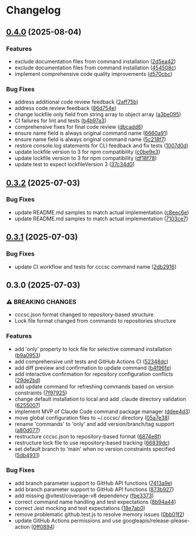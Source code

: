 # Changelog

## [0.4.0](https://github.com/hiragram/cccsc/compare/v0.3.2...v0.4.0) (2025-08-04)


### Features

* exclude documentation files from command installation ([2d5ea42](https://github.com/hiragram/cccsc/commit/2d5ea420835c84eb6f59029ad481516952bc6b63))
* exclude documentation files from command installation ([454508c](https://github.com/hiragram/cccsc/commit/454508cbe236e0f359a72ba48033cd8083e239a1))
* implement comprehensive code quality improvements ([d570cbc](https://github.com/hiragram/cccsc/commit/d570cbc9242f8b010cdf831f23a388f3ea56790e))


### Bug Fixes

* address additional code review feedback ([2aff75b](https://github.com/hiragram/cccsc/commit/2aff75b1a8034fb83e6b1234dd7131196a64a6ec))
* address code review feedback ([86d754e](https://github.com/hiragram/cccsc/commit/86d754e21c08b6c2c0d446a5e08e3c251e317cdf))
* change lockfile only field from string array to object array ([a3be095](https://github.com/hiragram/cccsc/commit/a3be0955c8359eac1dbdf946d6bec1f223d515db))
* CI failures for lint and tests ([b4b97a3](https://github.com/hiragram/cccsc/commit/b4b97a36246f0fa5846970fc6031ba90d59ff09e))
* comprehensive fixes for final code review ([dbcadd6](https://github.com/hiragram/cccsc/commit/dbcadd63938731190980e634788b20307cd52808))
* ensure name field is always original command name ([6660a91](https://github.com/hiragram/cccsc/commit/6660a91eb34c3794d5fd291c2222cf165d2ee676))
* ensure name field is always original command name ([5c218f7](https://github.com/hiragram/cccsc/commit/5c218f70200c3456ac3508ac99cce6d1b8e670ab))
* restore console.log statements for CLI feedback and fix tests ([1007d0d](https://github.com/hiragram/cccsc/commit/1007d0dbc43ecc9bd43505cae31af15e948bde0e))
* update lockfile version to 3 for npm compatibility ([c0be9e3](https://github.com/hiragram/cccsc/commit/c0be9e3066b987faeb1bf1cc37f7430959277ebb))
* update lockfile version to 3 for npm compatibility ([df18f78](https://github.com/hiragram/cccsc/commit/df18f785f37d60ad5f485f8b46bd9835980e8cf0))
* update test to expect lockfileVersion 3 ([37c34d0](https://github.com/hiragram/cccsc/commit/37c34d0f0d7d1b3250cacda35d25fd501f3fc474))

## [0.3.2](https://github.com/hiragram/cccsc/compare/v0.3.1...v0.3.2) (2025-07-03)


### Bug Fixes

* update README.md samples to match actual implementation ([c8eec6e](https://github.com/hiragram/cccsc/commit/c8eec6ee11f8eff74a4b156f64c8b5e1321877aa))
* update README.md samples to match actual implementation ([7103ce7](https://github.com/hiragram/cccsc/commit/7103ce77d8fe3f96590338d7e5180d3f4dd1a20a))

## [0.3.1](https://github.com/hiragram/cccsc/compare/v0.3.0...v0.3.1) (2025-07-03)


### Bug Fixes

* update CI workflow and tests for cccsc command name ([2db2916](https://github.com/hiragram/cccsc/commit/2db29164e6fda9c41bad431829f92fa44677db5f))

## 0.3.0 (2025-07-03)


### ⚠ BREAKING CHANGES

* cccsc.json format changed to repository-based structure
* Lock file format changed from commands to repositories structure

### Features

* add 'only' property to lock file for selective command installation ([b9a0953](https://github.com/hiragram/jumon/commit/b9a0953bcbd58a1e361594f4045eeec3576f53f0))
* add comprehensive unit tests and GitHub Actions CI ([52348dc](https://github.com/hiragram/jumon/commit/52348dc2db142380163ad8f34be8ec2c05e52d16))
* add diff preview and confirmation to update command ([b4f96fe](https://github.com/hiragram/jumon/commit/b4f96fe0f40459de98b0899e1399149b76c1124e))
* add interactive confirmation for repository configuration conflicts ([29de2bd](https://github.com/hiragram/jumon/commit/29de2bdff56bf9c421a57bdb4b3ebcc6e3b5ece9))
* add update command for refreshing commands based on version constraints ([7f97925](https://github.com/hiragram/jumon/commit/7f979252bd4bb648590b987c2900a6f61ef875c0))
* change default installation to local and add .claude directory validation ([6255007](https://github.com/hiragram/jumon/commit/6255007ea7a4d00ebf4e67fa183f9070b411814e))
* implement MVP of Claude Code command package manager ([ddee4d3](https://github.com/hiragram/jumon/commit/ddee4d3a7fbf09daa635b4721a929465262edb81))
* move global configuration files to ~/.cccsc/ directory ([05a7e38](https://github.com/hiragram/jumon/commit/05a7e38d519fdf9840b7dcd125900b19c3d9c4e5))
* rename 'commands' to 'only' and add version/branch/tag support ([a80d077](https://github.com/hiragram/jumon/commit/a80d077c0eeaaf64843b4edc46280069f53afb48))
* restructure cccsc.json to repository-based format ([6874e8f](https://github.com/hiragram/jumon/commit/6874e8fd05eec9713f837d4e3a9df137c49275f3))
* restructure lock file to use repository-based tracking ([66839dc](https://github.com/hiragram/jumon/commit/66839dc7e76dc97bfda7f7073c242d64f857c93f))
* set default branch to 'main' when no version constraints specified ([5db4931](https://github.com/hiragram/jumon/commit/5db4931aaf16f04342eed35e24a512ef7cc62f0e))


### Bug Fixes

* add branch parameter support to GitHub API functions ([7413a9e](https://github.com/hiragram/jumon/commit/7413a9efec8e3c6f4312183543757856f85d82e5))
* add branch parameter support to GitHub API functions ([873b927](https://github.com/hiragram/jumon/commit/873b9277c23e7d127ca11ee0f61c7b1266a83cd1))
* add missing @vitest/coverage-v8 dependency ([fbe3373](https://github.com/hiragram/jumon/commit/fbe3373d0439be6ba86843733fdf4cccccaa0273))
* correct command name handling and test expectations ([8b94a44](https://github.com/hiragram/jumon/commit/8b94a44b3b793cef05bf658926aba9bffae15102))
* correct Jest mocking and test expectations ([18e7ab0](https://github.com/hiragram/jumon/commit/18e7ab0436e3dcd53b34b90fd51aed2fd8b87e37))
* remove problematic github.test.js to resolve memory issues ([0bb01f2](https://github.com/hiragram/jumon/commit/0bb01f201fdff616b4cb94d7d6422c8236352696))
* update GitHub Actions permissions and use googleapis/release-please-action ([0ff0894](https://github.com/hiragram/jumon/commit/0ff0894f3e56b48ba11dfc956b69eee6d48b4900))
